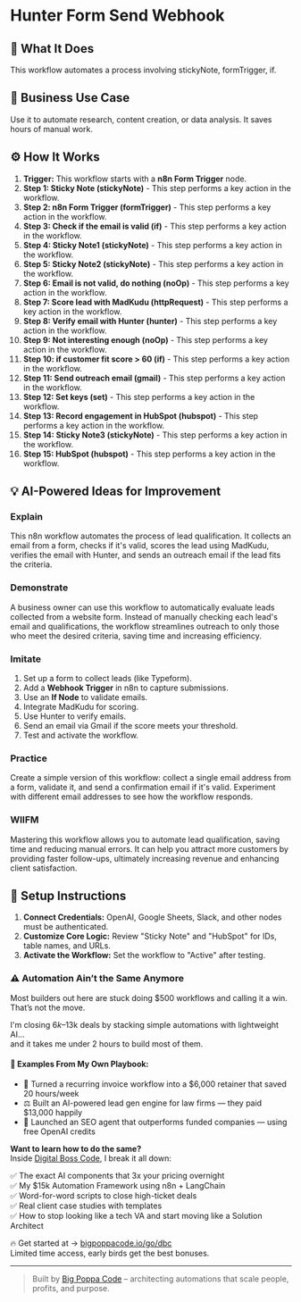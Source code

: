 # Hunter Form Send Webhook

## 🚀 What It Does
This workflow automates a process involving stickyNote, formTrigger, if.

## 💼 Business Use Case
Use it to automate research, content creation, or data analysis. It saves hours of manual work.

## ⚙️ How It Works
1.  **Trigger:** This workflow starts with a **n8n Form Trigger** node.
2. **Step 1: Sticky Note (stickyNote)** - This step performs a key action in the workflow.
3. **Step 2: n8n Form Trigger (formTrigger)** - This step performs a key action in the workflow.
4. **Step 3: Check if the email is valid (if)** - This step performs a key action in the workflow.
5. **Step 4: Sticky Note1 (stickyNote)** - This step performs a key action in the workflow.
6. **Step 5: Sticky Note2 (stickyNote)** - This step performs a key action in the workflow.
7. **Step 6: Email is not valid, do nothing (noOp)** - This step performs a key action in the workflow.
8. **Step 7: Score lead with MadKudu (httpRequest)** - This step performs a key action in the workflow.
9. **Step 8: Verify email with Hunter (hunter)** - This step performs a key action in the workflow.
10. **Step 9: Not interesting enough (noOp)** - This step performs a key action in the workflow.
11. **Step 10: if customer fit score > 60 (if)** - This step performs a key action in the workflow.
12. **Step 11: Send outreach email (gmail)** - This step performs a key action in the workflow.
13. **Step 12: Set keys (set)** - This step performs a key action in the workflow.
14. **Step 13: Record engagement in HubSpot (hubspot)** - This step performs a key action in the workflow.
15. **Step 14: Sticky Note3 (stickyNote)** - This step performs a key action in the workflow.
16. **Step 15: HubSpot (hubspot)** - This step performs a key action in the workflow.

## 💡 AI-Powered Ideas for Improvement
### Explain
This n8n workflow automates the process of lead qualification. It collects an email from a form, checks if it's valid, scores the lead using MadKudu, verifies the email with Hunter, and sends an outreach email if the lead fits the criteria.

### Demonstrate
A business owner can use this workflow to automatically evaluate leads collected from a website form. Instead of manually checking each lead's email and qualifications, the workflow streamlines outreach to only those who meet the desired criteria, saving time and increasing efficiency.

### Imitate
1. Set up a form to collect leads (like Typeform).
2. Add a **Webhook Trigger** in n8n to capture submissions.
3. Use an **If Node** to validate emails.
4. Integrate MadKudu for scoring.
5. Use Hunter to verify emails.
6. Send an email via Gmail if the score meets your threshold.
7. Test and activate the workflow.

### Practice
Create a simple version of this workflow: collect a single email address from a form, validate it, and send a confirmation email if it's valid. Experiment with different email addresses to see how the workflow responds.

### WIIFM
Mastering this workflow allows you to automate lead qualification, saving time and reducing manual errors. It can help you attract more customers by providing faster follow-ups, ultimately increasing revenue and enhancing client satisfaction.

## 🔧 Setup Instructions
1. **Connect Credentials:** OpenAI, Google Sheets, Slack, and other nodes must be authenticated.
2. **Customize Core Logic:** Review "Sticky Note" and "HubSpot" for IDs, table names, and URLs.
3. **Activate the Workflow:** Set the workflow to "Active" after testing.

### ⚠️ Automation Ain’t the Same Anymore

Most builders out here are stuck doing $500 workflows and calling it a win.  
That’s not the move.  

I'm closing $6k–$13k deals by stacking simple automations with lightweight AI...  
and it takes me under 2 hours to build most of them.

#### 🧠 Examples From My Own Playbook:
- 🔁 Turned a recurring invoice workflow into a $6,000 retainer that saved 20 hours/week  
- ⚖️ Built an AI-powered lead gen engine for law firms — they paid $13,000 happily  
- 🚀 Launched an SEO agent that outperforms funded companies — using free OpenAI credits  

**Want to learn how to do the same?**  
Inside [Digital Boss Code](https://bigpoppacode.io/go/dbc), I break it all down:

✅ The exact AI components that 3x your pricing overnight  
✅ My $15k Automation Framework using n8n + LangChain  
✅ Word-for-word scripts to close high-ticket deals  
✅ Real client case studies with templates  
✅ How to stop looking like a tech VA and start moving like a Solution Architect  

🔥 Get started at → [bigpoppacode.io/go/dbc](https://bigpoppacode.io/go/dbc)  
Limited time access, early birds get the best bonuses.

---
> Built by [Big Poppa Code](https://bigpoppacode.io) – architecting automations that scale people, profits, and purpose.
